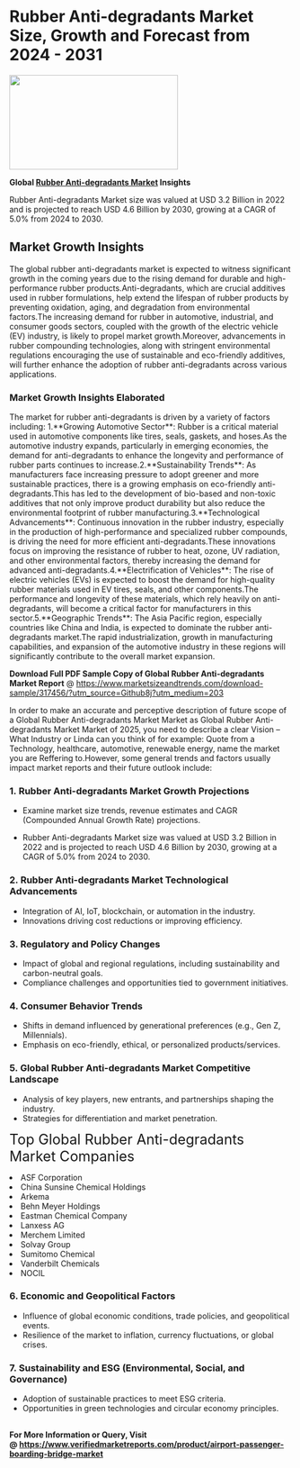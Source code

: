 <H1>Rubber Anti-degradants Market Size, Growth and Forecast from 2024 - 2031</H1><img class="aligncenter size-medium wp-image-584254" src="https://thirdeyenews.in/wp-content/uploads/2024/09/Global-Market-Research-300x168.jpeg" alt="" width="300" height="168" /><p><strong>Global&nbsp;<a href="https://www.marketsizeandtrends.com/download-sample/317456/?utm_source=Github8j?utm_medium=203">Rubber Anti-degradants Market</a> Insights</strong></p><p>Rubber Anti-degradants Market size was valued at USD 3.2 Billion in 2022 and is projected to reach USD 4.6 Billion by 2030, growing at a CAGR of 5.0% from 2024 to 2030.</p><p><h2>Market Growth Insights</h2> The global rubber anti-degradants market is expected to witness significant growth in the coming years due to the rising demand for durable and high-performance rubber products.Anti-degradants, which are crucial additives used in rubber formulations, help extend the lifespan of rubber products by preventing oxidation, aging, and degradation from environmental factors.The increasing demand for rubber in automotive, industrial, and consumer goods sectors, coupled with the growth of the electric vehicle (EV) industry, is likely to propel market growth.Moreover, advancements in rubber compounding technologies, along with stringent environmental regulations encouraging the use of sustainable and eco-friendly additives, will further enhance the adoption of rubber anti-degradants across various applications.<h3>Market Growth Insights Elaborated</h3> The market for rubber anti-degradants is driven by a variety of factors including: 1.**Growing Automotive Sector**: Rubber is a critical material used in automotive components like tires, seals, gaskets, and hoses.As the automotive industry expands, particularly in emerging economies, the demand for anti-degradants to enhance the longevity and performance of rubber parts continues to increase.2.**Sustainability Trends**: As manufacturers face increasing pressure to adopt greener and more sustainable practices, there is a growing emphasis on eco-friendly anti-degradants.This has led to the development of bio-based and non-toxic additives that not only improve product durability but also reduce the environmental footprint of rubber manufacturing.3.**Technological Advancements**: Continuous innovation in the rubber industry, especially in the production of high-performance and specialized rubber compounds, is driving the need for more efficient anti-degradants.These innovations focus on improving the resistance of rubber to heat, ozone, UV radiation, and other environmental factors, thereby increasing the demand for advanced anti-degradants.4.**Electrification of Vehicles**: The rise of electric vehicles (EVs) is expected to boost the demand for high-quality rubber materials used in EV tires, seals, and other components.The performance and longevity of these materials, which rely heavily on anti-degradants, will become a critical factor for manufacturers in this sector.5.**Geographic Trends**: The Asia Pacific region, especially countries like China and India, is expected to dominate the rubber anti-degradants market.The rapid industrialization, growth in manufacturing capabilities, and expansion of the automotive industry in these regions will significantly contribute to the overall market expansion.<p><span class=""><strong>Download Full PDF Sample Copy of Global Rubber Anti-degradants Market Report</strong> @ <a href="https://www.marketsizeandtrends.com/download-sample/317456/?utm_source=Github8j?utm_medium=203" target="_blank">https://www.marketsizeandtrends.com/download-sample/317456/?utm_source=Github8j?utm_medium=203</a></span></p><p>In order to make an accurate and perceptive description of future scope of a Global&nbsp;Rubber Anti-degradants Market Market as Global&nbsp;Rubber Anti-degradants Market Market of 2025, you need to describe a clear Vision &ndash; What Industry or Linda can you think of for example: Quote from a Technology, healthcare, automotive, renewable energy, name the market you are Reffering to.However, some general trends and factors usually impact market reports and their future outlook include:</p><h3>1.&nbsp;<strong>Rubber Anti-degradants Market Growth Projections</strong></h3><ul><li>Examine market size trends, revenue estimates and CAGR (Compounded Annual Growth Rate) projections.</li><li><p>Rubber Anti-degradants Market size was valued at USD 3.2 Billion in 2022 and is projected to reach USD 4.6 Billion by 2030, growing at a CAGR of 5.0% from 2024 to 2030.</p></li></ul><h3>2.&nbsp;<strong>Rubber Anti-degradants Market Technological Advancements</strong></h3><ul><li>Integration of AI, IoT, blockchain, or automation in the industry.</li><li>Innovations driving cost reductions or improving efficiency.</li></ul><h3>3.&nbsp;<strong>Regulatory and Policy Changes</strong></h3><ul><li>Impact of global and regional regulations, including sustainability and carbon-neutral goals.</li><li>Compliance challenges and opportunities tied to government initiatives.</li></ul><h3>4.&nbsp;<strong>Consumer Behavior Trends</strong></h3><ul><li>Shifts in demand influenced by generational preferences (e.g., Gen Z, Millennials).</li><li>Emphasis on eco-friendly, ethical, or personalized products/services.</li></ul><h3>5.&nbsp;<strong>Global Rubber Anti-degradants Market Competitive Landscape</strong></h3><ul><li>Analysis of key players, new entrants, and partnerships shaping the industry.</li><li>Strategies for differentiation and market penetration.</li></ul><p data-pm-slice="1 1 []"><span style="color: inherit; font-family: inherit; font-size: 25px;">Top Global Rubber Anti-degradants Market Companies</span></p><div class="" data-test-id=""><p><li>ASF Corporation</li><li> China Sunsine Chemical Holdings</li><li> Arkema</li><li> Behn Meyer Holdings</li><li> Eastman Chemical Company</li><li> Lanxess AG</li><li> Merchem Limited</li><li> Solvay Group</li><li> Sumitomo Chemical</li><li> Vanderbilt Chemicals</li><li> NOCIL</li></p></div><h3>6.&nbsp;<strong>Economic and Geopolitical Factors</strong></h3><ul><li>Influence of global economic conditions, trade policies, and geopolitical events.</li><li>Resilience of the market to inflation, currency fluctuations, or global crises.</li></ul><h3>7.&nbsp;<strong>Sustainability and ESG (Environmental, Social, and Governance)</strong></h3><ul><li>Adoption of sustainable practices to meet ESG criteria.</li><li>Opportunities in green technologies and circular economy principles.</li></ul><h2><strong style="font-size: 14px;">For More Information or Query, Visit @&nbsp;</strong><a style="background-color: #ffffff; font-size: 14px;" href="https://www.marketsizeandtrends.com/report/rubber-anti-degradants-market/" target="_blank">https://www.verifiedmarketreports.com/product/airport-passenger-boarding-bridge-market</a></h2>